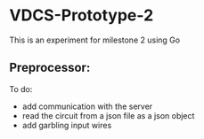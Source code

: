 # VDCS-Prototype-2
This is an experiment for milestone 2 using Go
## Preprocessor:
To do:
- add communication with the server
- read the circuit from a json file as a json object
- add garbling input wires